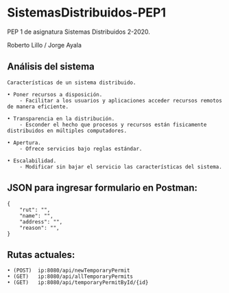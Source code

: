 # SistemasDistribuidos-PEP1
PEP 1 de asignatura Sistemas Distribuidos 2-2020.

Roberto Lillo / Jorge Ayala

## Análisis del sistema
```
Características de un sistema distribuido.

• Poner recursos a disposición.
    - Facilitar a los usuarios y aplicaciones acceder recursos remotos de manera eficiente.

• Transparencia en la distribución.
    - Esconder el hecho que procesos y recursos están fisicamente distribuidos en múltiples computadores.

• Apertura.
    - Ofrece servicios bajo reglas estándar.

• Escalabilidad.
    - Modificar sin bajar el servicio las características del sistema.

```
## JSON para ingresar formulario en Postman:
```
{
    "rut": "",
    "name": "",
    "address": "",
    "reason": "",
}
```
## Rutas actuales:
```
• (POST)  ip:8080/api/newTemporaryPermit
• (GET)   ip:8080/api/allTemporaryPermits
• (GET)   ip:8080/api/temporaryPermitById/{id}
```
